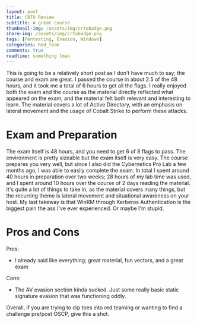 ```yaml
---
layout: post
title: CRTO Review
subtitle: A great course
thumbnail-img: /assets/img/crtobadge.png
share-img: /assets/img/crtobadge.png
tags: [Pentesting, Evasion, Windows]
categories: Red_Team
comments: true
readtime: something lmao
---
```


This is going to be a relatively short post as I don't have much to say; the course and exam are great. I passed the course in about 2.5 of the 48 hours, and it took me a total of 6 hours to get all the flags. I really enjoyed both the exam and the course as the material directly reflected what appeared on the exam, and the material felt both relevant and interesting to learn. The material covers a lot of Active Directory, with an emphasis on lateral movement and the usage of Cobalt Strike to perform these attacks.

# Exam and Preparation
The exam itself is 48 hours, and you need to get 6 of 8 flags to pass. The environment is pretty sizeable but the exam itself is very easy. The course prepares you very well, but since I also did the Cybernetics Pro Lab a few months ago, I was able to easily complete the exam. In total I spent around 40 hours in preparation over two weeks; 28 hours of my lab time was used, and I spent around 10 hours over the course of 2 days reading the material. It's quite a lot of things to take in, as the material covers many things, but the recurring theme is lateral movement and situational awareness on your host. My last takeway is that WinRM through Kerberos Authentication is the biggest pain the ass I've ever experienced. Or maybe I'm stupid.

# Pros and Cons
Pros:
- I already said like everything; great material, fun vectors, and a great exam  

Cons:  
- The AV evasion section kinda sucked. Just some really basic static signature evasion that was functioning oddly.

Overall, if you are trying to dip toes into red teaming or wanting to find a challenge pre/post OSCP, give this a shot.

